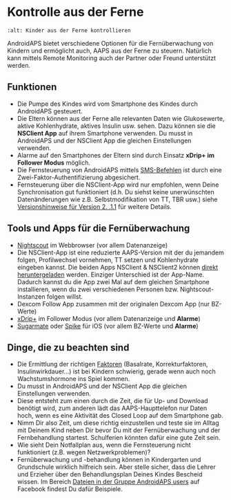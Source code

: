 # Kontrolle aus der Ferne

```{image} ../images/KidsMonitoring.png
:alt: Kinder aus der Ferne kontrollieren
```

AndroidAPS bietet verschiedene Optionen für die Fernüberwachung von Kindern und ermöglicht auch, AAPS aus der Ferne zu steuern. Natürlich kann mittels Remote Monitoring auch der Partner oder Freund unterstützt werden.

## Funktionen

- Die Pumpe des Kindes wird vom Smartphone des Kindes durch AndroidAPS gesteuert.
- Die Eltern können aus der Ferne alle relevanten Daten wie Glukosewerte, aktive Kohlenhydrate, aktives Insulin usw. sehen. Dazu können sie die **NSClient App** auf ihrem Smartphone verwenden. Du musst in AndroidAPS und der NSClient App die gleichen Einstellungen verwenden.
- Alarme auf den Smartphones der Eltern sind durch Einsatz **xDrip+ im Follower Modus** möglich.
- Die Fernsteuerung von AndroidAPS mittels [SMS-Befehlen](../Children/SMS-Commands.md) ist durch eine Zwei-Faktor-Authentifizierung abgesichert.
- Fernsteuerung über die NSClient-App wird nur empfohlen, wenn Deine Synchronisation gut funktioniert (d.h. Du siehst keine unerwünschten Datenänderungen wie z.B. Selbstmodifikation von TT, TBR usw.) siehe [Versionshinweise für Version 2. .1.1](../Installing-AndroidAPS/Releasenotes.md#important-hints-2-8-1-1) für weitere Details.

## Tools und Apps für die Fernüberwachung

- [Nightscout](https://nightscout.github.io/) im Webbrowser (vor allem Datenanzeige)
- Die NSClient-App ist eine reduzierte AAPS-Version mit der du jemandem folgen, Profilwechsel vornehmen, TT setzen und Kohlenhydrate eingeben kannst. Die beiden Apps NSClient & NSClient2 können [direkt heruntergeladen](https://github.com/nightscout/AndroidAPS/releases/) werden. Einziger Unterschied ist der App-Name. Dadurch kannst du die App zwei Mal auf dem gleichen Smartphone installieren, wenn du zwei verschiedenen Personen bzw. Nightscout-Instanzen folgen willst.
- Dexcom Follow App zusammen mit der originalen Dexcom App (nur BZ-Werte)
- [xDrip+](../Configuration/xdrip.md) im Follower Modus (vor allem Datenanzeige und **Alarme**)
- [Sugarmate](https://sugarmate.io/) oder [Spike](https://spike-app.com/) für iOS (vor allem BZ-Werte und **Alarme**)

## Dinge, die zu beachten sind

- Die Ermittlung der richtigen [Faktoren](../Getting-Started/FAQ.md#how-to-begin) (Basalrate, Korrekturfaktoren, Insulinwirkdauer...) ist bei Kindern schwierig, gerade wenn auch noch Wachstumshormone ins Spiel kommen.
- Du musst in AndroidAPS und der NSClient App die gleichen Einstellungen verwenden.
- Diese entsteht zum einen durch die Zeit, die für Up- und Download benötigt wird, zum anderen lädt das AAPS-Haupttelefon nur Daten hoch, wenn es eine Aktivität des Closed Loop auf dem Smartphone gab.
- Nimm Dir also Zeit, um diese richtig einzustellen und teste sie im Alltag mit Deinem Kind neben Dir bevor Du mit der Fernüberwachung und der Fernbehandlung startest. Schulferien könnten dafür eine gute Zeit sein.
- Wie sieht Dein Notfallplan aus, wenn die Fernsteuerung nicht funktioniert (z.B.  wegen Netzwerkproblemen)?
- Fernüberwachung und -behandlung können in Kindergarten und Grundschule wirklich hilfreich sein. Aber stelle sicher, dass die Lehrer und Erzieher über den Behandlungsplan Deines Kindes Bescheid wissen. Im Bereich [Dateien in der Gruppe AndroidAPS users](https://www.facebook.com/groups/AndroidAPSUsers/files/) auf Facebook findest Du dafür Beispiele.
